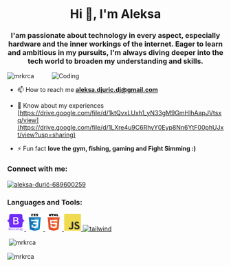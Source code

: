 
<h1 align="center">Hi 👋, I'm Aleksa</h1>
<h3 align="center">I'am passionate about technology in every aspect, especially hardware and the inner workings of the internet. Eager to learn and ambitious in my pursuits, I'm always diving deeper into the tech world to broaden my understanding and skills.</h3>
<img align="right" alt="Coding" width="400" src="https://camo.githubusercontent.com/7de37139d0b4c1ce40865e799b446c0e963a3dd8fb68d239707237c40604fa3d/68747470733a2f2f63646e2e6472696262626c652e636f6d2f75736572732f3733303730332f73637265656e73686f74732f363538313234332f6176656e746f2e676966">
<p align="left"> <img src="https://komarev.com/ghpvc/?username=mrkrca&label=Profile%20views&color=0e75b6&style=flat" alt="mrkrca" /> </p>

- 📫 How to reach me **aleksa.djuric.dj@gmail.com**

- 📄 Know about my experiences [https://drive.google.com/file/d/1ktQvxLUxh1_yN33gM9GmHIhAapJVtsxq/view](https://drive.google.com/file/d/1LXre4u9C6RhyY0Eyp8Nn6YtF00phUJxt/view?usp=sharing)

- ⚡ Fun fact **love the gym, fishing, gaming and Fight Simming :)**

<h3 align="left">Connect with me:</h3>
<p align="left">
<a href="https://linkedin.com/in/aleksa-đurić-689600259" target="blank"><img align="center" src="https://raw.githubusercontent.com/rahuldkjain/github-profile-readme-generator/master/src/images/icons/Social/linked-in-alt.svg" alt="aleksa-đurić-689600259" height="30" width="40" /></a>
</p>

<h3 align="left">Languages and Tools:</h3>
<p align="left"> <a href="https://getbootstrap.com" target="_blank" rel="noreferrer"> <img src="https://raw.githubusercontent.com/devicons/devicon/master/icons/bootstrap/bootstrap-plain-wordmark.svg" alt="bootstrap" width="40" height="40"/> </a> <a href="https://www.w3schools.com/css/" target="_blank" rel="noreferrer"> <img src="https://raw.githubusercontent.com/devicons/devicon/master/icons/css3/css3-original-wordmark.svg" alt="css3" width="40" height="40"/> </a> <a href="https://www.w3.org/html/" target="_blank" rel="noreferrer"> <img src="https://raw.githubusercontent.com/devicons/devicon/master/icons/html5/html5-original-wordmark.svg" alt="html5" width="40" height="40"/> </a><a href="https://developer.mozilla.org/en-US/docs/Web/JavaScript" target="_blank" rel="noreferrer"> <img src="https://raw.githubusercontent.com/devicons/devicon/master/icons/javascript/javascript-original.svg" alt="javascript" width="40" height="40"/> </a> <a href="https://tailwindcss.com/" target="_blank" rel="noreferrer"> <img src="https://www.vectorlogo.zone/logos/tailwindcss/tailwindcss-icon.svg" alt="tailwind" width="40" height="40"/> </a> </p>

<p>&nbsp;<img align="center" src="https://github-readme-stats.vercel.app/api?username=mrkrca&show_icons=true&locale=en" alt="mrkrca" /></p>

<p><img align="center" src="https://github-readme-streak-stats.herokuapp.com/?user=mrkrca&" alt="mrkrca" /></p>
